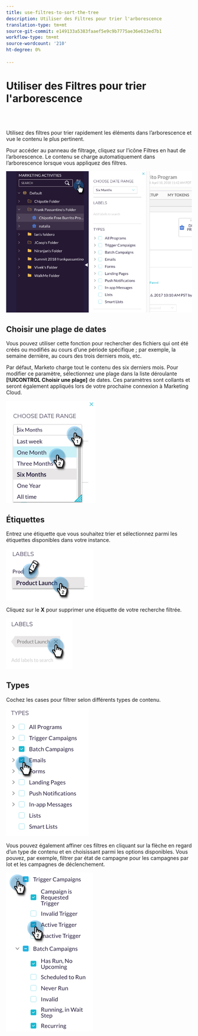 ```yaml
---
title: use-filtres-to-sort-the-tree
description: Utiliser des Filtres pour trier l'arborescence
translation-type: tm+mt
source-git-commit: e149133a5383faaef5e9c9b7775ae36e633ed7b1
workflow-type: tm+mt
source-wordcount: '210'
ht-degree: 0%

---
```



# Utiliser des Filtres pour trier l&#39;arborescence

<br> 

Utilisez des filtres pour trier rapidement les éléments dans l’arborescence et vue le contenu le plus pertinent.

Pour accéder au panneau de filtrage, cliquez sur l’icône Filtres en haut de l’arborescence. Le contenu se charge automatiquement dans l’arborescence lorsque vous appliquez des filtres.

![Image un](/help/sky/assets/tree/use-filters-to-sort-the-tree/use-filters-to-sort-the-tree-1.png)

## Choisir une plage de dates

Vous pouvez utiliser cette fonction pour rechercher des fichiers qui ont été créés ou modifiés au cours d’une période spécifique ; par exemple, la semaine dernière, au cours des trois derniers mois, etc.

Par défaut, Marketo charge tout le contenu des six derniers mois. Pour modifier ce paramètre, sélectionnez une plage dans la liste déroulante **[!UICONTROL Choisir une plage]** de dates. Ces paramètres sont collants et seront également appliqués lors de votre prochaine connexion à Marketing Cloud.

![Image 2](/help/sky/assets/tree/use-filters-to-sort-the-tree/use-filters-to-sort-the-tree-2.png)

## Étiquettes

Entrez une étiquette que vous souhaitez trier et sélectionnez parmi les étiquettes disponibles dans votre instance.

![Image trois](/help/sky/assets/tree/use-filters-to-sort-the-tree/use-filters-to-sort-the-tree-3.png)

Cliquez sur le **X** pour supprimer une étiquette de votre recherche filtrée.

![Image 4](/help/sky/assets/tree/use-filters-to-sort-the-tree/use-filters-to-sort-the-tree-4.png)

## Types

Cochez les cases pour filtrer selon différents types de contenu.

![Image 5](/help/sky/assets/tree/use-filters-to-sort-the-tree/use-filters-to-sort-the-tree-5.png)

Vous pouvez également affiner ces filtres en cliquant sur la flèche en regard d’un type de contenu et en choisissant parmi les options disponibles. Vous pouvez, par exemple, filtrer par état de campagne pour les campagnes par lot et les campagnes de déclenchement.

![Image six](/help/sky/assets/tree/use-filters-to-sort-the-tree/use-filters-to-sort-the-tree-6.png)

